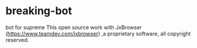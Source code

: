 # breaking-bot
bot for supreme
This open source work with JxBrowser (https://www.teamdev.com/jxbrowser) ,a proprietary software, all copyright reserved.
